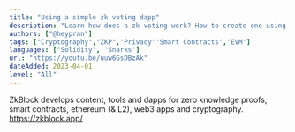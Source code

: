 ```yaml
---
title: "Using a simple zk voting dapp"
description: "Learn how does a zk voting work? How to create one using zkblock.app?"
authors: ["@heypran"]
tags: ["Cryptography","ZKP",'Privacy''Smart Contracts','EVM']
languages: ["Solidity", 'Snarks']
url: "https://youtu.be/uuw6GsDBzAk"
dateAdded: 2023-04-01
level: "All"
---
```


ZkBlock develops content, tools and dapps for zero knowledge proofs, smart contracts, ethereum (& L2), web3 apps and cryptography. https://zkblock.app/
